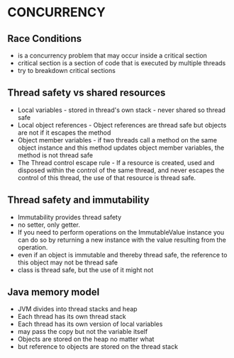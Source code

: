 # CONCURRENCY
## Race Conditions
- is a concurrency problem that may occur inside a critical section
- critical section is a section of code that is executed by multiple threads
- try to breakdown critical sections
## Thread safety vs shared resources
- Local variables - stored in thread's own stack - never shared so thread safe
- Local object references - Object references are thread safe but objects are not if it escapes the method
- Object member variables - if two threads call a method on the same object instance and this method updates object member variables, the method is not thread safe
- The Thread control escape rule - If a resource is created, used and disposed within the control of the same thread, and never escapes the control of this thread,
  the use of that resource is thread safe.
## Thread safety and immutability
- Immutability provides thread safety
- no setter, only getter.
- If you need to perform operations on the ImmutableValue instance you can do so by returning a new instance with the value resulting from the operation.
- even if an object is immutable and thereby thread safe, the reference to this object may not be thread safe
- class is thread safe, but the use of it might not
## Java memory model
- JVM divides into thread stacks and heap
- Each thread has its own thread stack
- Each thread has its own version of local variables
- may pass the copy but not the variable itself
- Objects are stored on the heap no matter what
- but reference to objects are stored on the thread stack
